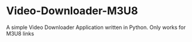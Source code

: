 # Video-Downloader-M3U8
A simple Video Downloader Application written in Python. Only works for M3U8 links
